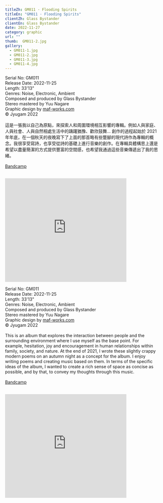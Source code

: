 ```yaml
---
titleZh: GM011 · Flooding Spirits
titleEn: "GM011 · Flooding Spirits"
clientZh: Glass Bystander
clientEn: Glass Bystander
date: 2022-11-27
category: graphic
url: ""
thumb:  GM011-2.jpg
gallery:
  - GM011-1.jpg
  - GM011-2.jpg
  - GM011-3.jpg
  - GM011-4.jpg
---
```


Serial No: GM011<br>
Release Date: 2022-11-25<br>
Length: 33'13"<br>
Genres: Noise, Electronic, Ambient<br>
Composed and produced by Glass Bystander<br>
Stereo mastered by Yuu Nagare<br>
Graphic design by [maf-works.com](https://maf-works.com)<br>
© Jyugam 2022
<br><br>
這是一張我以自己為原點，來探索人和周圍環境相互影響的專輯。例如人與家庭、人與社會、人與自然相處生活中的躊躇猶豫、歡欣鼓舞… 創作的過程起始於 2021 年年底，在一個秋天的夜晚寫下了上面的那首略有些蹩腳的現代詩作為專輯的概念。我很享受寫詩，也享受從詩的基礎上進行音樂的創作。在專輯具體構思上還是希望以盡量簡潔的方式提供豐富的空間感，也希望我通過這些音樂傳遞出了我的思緒。
<br><br>
[Bandcamp](https://jyugam.bandcamp.com/album/ex-nihilo)
<br><br>
<iframe style="border: 0; width: 400px; height: 340px;" src="https://bandcamp.com/EmbeddedPlayer/album=975086256/size=large/bgcol=ffffff/linkcol=333333/artwork=none/transparent=true/" seamless><a href="https://jyugam.bandcamp.com/album/ex-nihilo">籽音 / ex-nihilo by Lastboss</a></iframe>

<!-- lang -->

Serial No: GM011<br>
Release Date: 2022-11-25<br>
Length: 33'13"<br>
Genres: Noise, Electronic, Ambient<br>
Composed and produced by Glass Bystander<br>
Stereo mastered by Yuu Nagare<br>
Graphic design by [maf-works.com](https://maf-works.com)<br>
© Jyugam 2022
<br><br>
This is an album that explores the interaction between people and the surrounding environment where I use myself as the base point. For example, hesitation, joy and encouragement in human relationships within family, society, and nature.
At the end of 2021, I wrote these slightly crappy modern poems on an autumn night as a concept for the album. I enjoy writing poems and creating music based on them.
In terms of the specific ideas of the album, I wanted to create a rich sense of space as  concise as possible, and by that, to convey my thoughts through this music.
<br><br>
[Bandcamp](https://jyugam.bandcamp.com/album/ex-nihilo)
<br><br>
<iframe style="border: 0; width: 400px; height: 340px;" src="https://bandcamp.com/EmbeddedPlayer/album=975086256/size=large/bgcol=ffffff/linkcol=333333/artwork=none/transparent=true/" seamless><a href="https://jyugam.bandcamp.com/album/ex-nihilo">籽音 / ex-nihilo by Lastboss</a></iframe>